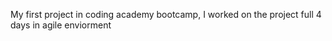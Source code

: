 My first project in coding academy bootcamp, I worked on the project full 4 days in agile enviorment

